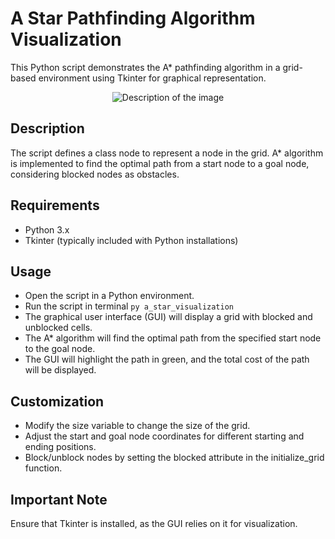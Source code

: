 # A Star Pathfinding Algorithm Visualization

This Python script demonstrates the A* pathfinding algorithm in a grid-based environment using Tkinter for graphical representation.
<p align="center">
  <img src="https://github.com/burakbinmunir/A_Star_Grid_Search/assets/108978796/1a2cdb2e-7dbe-405e-a02e-8d3ea41ee78e" alt="Description of the image">
</p>

## Description

The script defines a class node to represent a node in the grid. A* algorithm is implemented to find the optimal path from a start node to a goal node, considering blocked nodes as obstacles.

## Requirements
- Python 3.x
- Tkinter (typically included with Python installations)

## Usage
- Open the script in a Python environment.
- Run the script in terminal `py a_star_visualization`
- The graphical user interface (GUI) will display a grid with blocked and unblocked cells.
- The A* algorithm will find the optimal path from the specified start node to the goal node.
- The GUI will highlight the path in green, and the total cost of the path will be displayed.

## Customization
- Modify the size variable to change the size of the grid.
- Adjust the start and goal node coordinates for different starting and ending positions.
- Block/unblock nodes by setting the blocked attribute in the initialize_grid function.

## Important Note

Ensure that Tkinter is installed, as the GUI relies on it for visualization.

